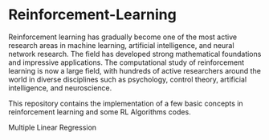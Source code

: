 # Reinforcement-Learning
Reinforcement learning has gradually become one of the most active research areas in machine learning, artificial intelligence, and neural network research. The field has developed strong mathematical foundations and impressive applications. The computational study of reinforcement learning is now a large field, with hundreds of active researchers around the world in diverse disciplines such as psychology, control theory, artificial intelligence, and neuroscience.

This repository contains the implementation of a few basic concepts in reinforcement learning and some RL Algorithms codes.

Multiple Linear Regression
